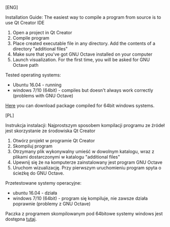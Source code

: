 [ENG]

Installation Guide:
The easiest way to compile a program from source is to use Qt Creator IDE

1. Open a project in Qt Creator
2. Compile program
3. Place created executable file in any directory. Add the contents of a directory "additional files"
4. Make sure that you've got GNU Octave installed on your computer
5. Launch visualization. For the first time, you will be asked for GNU Octave path

Tested operating systems:

 - Ubuntu 16.04 - running
 - windows 7/10 (64bit) - compiles but doesn't always work correctly (problems with GNU Octave)
 
[Here](https://drive.google.com/file/d/0B9j8pQx8d0cSc1dfMEtNZURwZWM/view?usp=sharing) you can download package compiled for 64bit windows systems. 

[PL]

Instrukcja instalacji:
Najprostszym sposobem kompilacji programu ze źródeł jest skorzystanie ze środowiska Qt Creator

1. Otwórz projekt w programie Qt Creator
2. Skompiluj program
3. Otrzymany plik wykonywalny umieść w dowolnym katalogu, wraz z plikami dostarczonymi w katalogu "additional files"
4. Upewnij się że na komputerze zainstalowany jest program GNU Octave
5. Uruchom wizualizację. Przy pierwszym uruchomieniu program spyta o ścieżkę do GNU Octave. 

Przetestowane systemy operacyjne:

- ubuntu 16.04 - działa
- windows 7/10 (64bit) - program się kompiluje, nie zawsze działa poprawnie (problemy z GNU Octave)

Paczka z programem skompilowanym pod 64bitowe systemy windows jest dostępna [tutaj](https://drive.google.com/file/d/0B9j8pQx8d0cSc1dfMEtNZURwZWM/view?usp=sharing).
